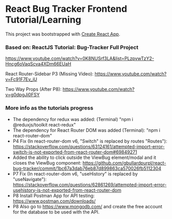 # React Bug Tracker Frontend Tutorial/Learning

This project was bootstrapped with [Create React App](https://github.com/facebook/create-react-app).

### Based on: ReactJS Tutorial: Bug-Tracker Full Project

https://www.youtube.com/watch?v=0K8NUSrf3LA&list=PLzpvwTzY2-Hncg6oVaqScva4XDm66EUaH

React Router-Sidebar P3 (Missing Video): https://www.youtube.com/watch?v=Fc91F7Ev_iU

Two Way Props (After P8): https://www.youtube.com/watch?v=g0dpgJi0FSY

### More info as the tutorials progress

- The dependency for redux was added: (Terminal) "npm i @reduxjs/toolkit react-redux"
- The dependency for React Router DOM was added (Terminal): "npm i react-router-dom"
- P4 Fix (In react-router-dom v6, "Switch" is replaced by routes "Routes"): https://stackoverflow.com/questions/63124161/attempted-import-error-switch-is-not-exported-from-react-router-dom#69849271
- Added the ability to click outside the ViewBug element/modal and it closes the ViewBug component: https://github.com/gbullardpurpl/react-bug-tracker/commit/1bc67a3dab76eb87d899863ca570026fb5112304
- P7 Fix (In react-router-dom v6, "useHistory" is replaced by "useNavigate"): https://stackoverflow.com/questions/62861269/attempted-import-error-usehistory-is-not-exported-from-react-router-dom
- P8 Install Postman App for API testing: https://www.postman.com/downloads/
- P8 Also go to https://www.mongodb.com/ and create the free account for the database to be used with the API.
